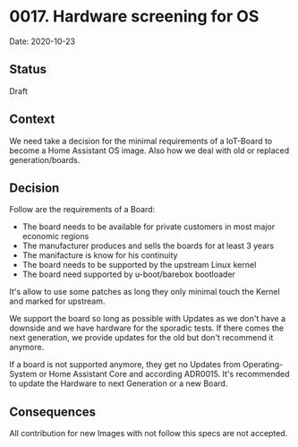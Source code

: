 # 0017. Hardware screening for OS

Date: 2020-10-23

## Status

Draft

## Context

We need take a decision for the minimal requirements of a IoT-Board to become a Home Assistant OS image.
Also how we deal with old or replaced generation/boards.

## Decision

Follow are the requirements of a Board:

- The board needs to be available for private customers in most major economic regions
- The manufacturer produces and sells the boards for at least 3 years
- The manifacture is know for his continuity
- The board needs to be supported by the upstream Linux kernel
- The board need supported by u-boot/barebox bootloader

It's allow to use some patches as long they only minimal touch the Kernel and marked for upstream.

We support the board so long as possible with Updates as we don't have a downside and we have hardware
for the sporadic tests. If there comes the next generation, we provide updates for the old but don't recommend it anymore.

If a board is not supported anymore, they get no Updates from Operating-System or Home Assistant Core and according ADR0015.
It's recommended to update the Hardware to next Generation or a new Board.

## Consequences

All contribution for new Images with not follow this specs are not accepted.
